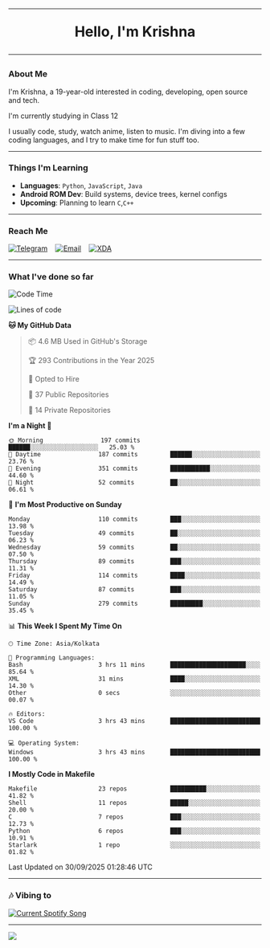 <h1 align="center"><hr>Hello, I'm Krishna<hr></h1>

### About Me

I'm Krishna, a 19-year-old interested in coding, developing, open source and tech.

I'm currently studying in Class 12

I usually code, study, watch anime, listen to music. I'm diving into a few coding languages, and I try to make time for fun stuff too.

---

### Things I'm Learning

- **Languages**: `Python`, `JavaScript`, `Java`
- **Android ROM Dev**: Build systems, device trees, kernel configs
- **Upcoming**: Planning to learn `C`,`C++`
 
---

### Reach Me
<a href="https://telegram.me/pure_soul_kk"><img src="https://img.shields.io/badge/Telegram-2CA5E0?style=flat-square&logo=telegram&logoColor=white" alt="Telegram"/></a>&nbsp;&nbsp;&nbsp;
<a href="mailto:krishnakripa34567@gmail.com"><img src="https://img.shields.io/badge/Email-D14836?style=flat-square&logo=gmail&logoColor=white" alt="Email"/></a>&nbsp;&nbsp;&nbsp;
<a href="https://xdaforums.com/m/pure-soul-kk.12553929/"><img src="https://img.shields.io/badge/XDA-F59714?style=flat-square&logo=xda-developers&logoColor=white" alt="XDA"/></a>

---

### What I've done so far

<!--START_SECTION:waka-->
![Code Time](http://img.shields.io/badge/Code%20Time-14%20hrs%2034%20mins-blue)

![Lines of code](https://img.shields.io/badge/From%20Hello%20World%20I%27ve%20Written-128.4%20thousand%20lines%20of%20code-blue)

**🐱 My GitHub Data** 

> 📦 4.6 MB Used in GitHub's Storage 
 > 
> 🏆 293 Contributions in the Year 2025
 > 
> 💼 Opted to Hire
 > 
> 📜 37 Public Repositories 
 > 
> 🔑 14 Private Repositories 
 > 
**I'm a Night 🦉** 

```text
🌞 Morning                197 commits         ██████░░░░░░░░░░░░░░░░░░░   25.03 % 
🌆 Daytime                187 commits         ██████░░░░░░░░░░░░░░░░░░░   23.76 % 
🌃 Evening                351 commits         ███████████░░░░░░░░░░░░░░   44.60 % 
🌙 Night                  52 commits          ██░░░░░░░░░░░░░░░░░░░░░░░   06.61 % 
```
📅 **I'm Most Productive on Sunday** 

```text
Monday                   110 commits         ███░░░░░░░░░░░░░░░░░░░░░░   13.98 % 
Tuesday                  49 commits          ██░░░░░░░░░░░░░░░░░░░░░░░   06.23 % 
Wednesday                59 commits          ██░░░░░░░░░░░░░░░░░░░░░░░   07.50 % 
Thursday                 89 commits          ███░░░░░░░░░░░░░░░░░░░░░░   11.31 % 
Friday                   114 commits         ████░░░░░░░░░░░░░░░░░░░░░   14.49 % 
Saturday                 87 commits          ███░░░░░░░░░░░░░░░░░░░░░░   11.05 % 
Sunday                   279 commits         █████████░░░░░░░░░░░░░░░░   35.45 % 
```


📊 **This Week I Spent My Time On** 

```text
🕑︎ Time Zone: Asia/Kolkata

💬 Programming Languages: 
Bash                     3 hrs 11 mins       █████████████████████░░░░   85.64 % 
XML                      31 mins             ████░░░░░░░░░░░░░░░░░░░░░   14.30 % 
Other                    0 secs              ░░░░░░░░░░░░░░░░░░░░░░░░░   00.07 % 

🔥 Editors: 
VS Code                  3 hrs 43 mins       █████████████████████████   100.00 % 

💻 Operating System: 
Windows                  3 hrs 43 mins       █████████████████████████   100.00 % 
```

**I Mostly Code in Makefile** 

```text
Makefile                 23 repos            ██████████░░░░░░░░░░░░░░░   41.82 % 
Shell                    11 repos            █████░░░░░░░░░░░░░░░░░░░░   20.00 % 
C                        7 repos             ███░░░░░░░░░░░░░░░░░░░░░░   12.73 % 
Python                   6 repos             ███░░░░░░░░░░░░░░░░░░░░░░   10.91 % 
Starlark                 1 repo              ░░░░░░░░░░░░░░░░░░░░░░░░░   01.82 % 
```




 Last Updated on 30/09/2025 01:28:46 UTC
<!--END_SECTION:waka-->

---

### 🎶 Vibing to

<a href="https://open.spotify.com/user/6y2iwhip99wg1mgyrl7gyphpq">
  <img
    src="https://puresoulkk.pythonanywhere.com?theme=dark&eq_color=rainbow"
    alt="Current Spotify Song"
  />
</a>

---

<img src="https://komarev.com/ghpvc/?username=pure-soul-kk&label=Profile%20Views&color=000000&style=flat">
